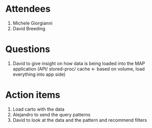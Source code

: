 # Attendees
1. Michele Giorgianni
1. David Breeding

# Questions
1. David to give insight on how data is being loaded into the MAP application (API/ stored-proc/ cache <- based on volume, load everything into app side)



# Action items
1. Load carto with the data
1. Alejandro to send the query patterns
1. David to look at the data and the pattern and recommend filters

